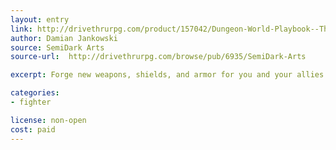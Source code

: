 ```yaml
---
layout: entry
link: http://drivethrurpg.com/product/157042/Dungeon-World-Playbook--The-Master-Blacksmith-Warrior---Fighter-Trope
author: Damian Jankowski
source: SemiDark Arts
source-url:  http://drivethrurpg.com/browse/pub/6935/SemiDark-Arts

excerpt: Forge new weapons, shields, and armor for you and your allies with modification that bolster your abilities to rule the battlefield.

categories:
- fighter

license: non-open
cost: paid
---
```

